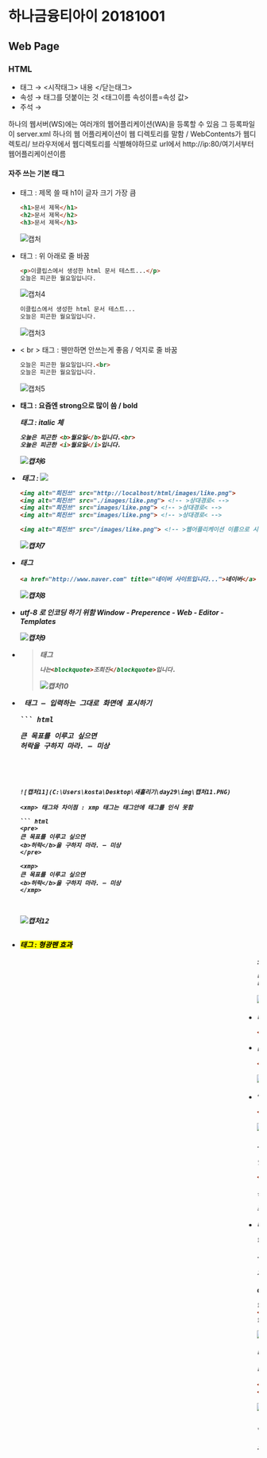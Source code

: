 # 하나금융티아이 20181001

## Web Page

### HTML

- 태그 → <시작태그> 내용 </닫는태그>
- 속성 → 태그를 덧붙이는 것 <태그이름 속성이름=속성 값>
- 주석 → <!-- 내용 -->

하나의 웹서버(WS)에는 여러개의 웹어플리케이션(WA)을 등록할 수 있음 그 등록파일이 server.xml 하나의 웹 어플리케이션이 웹 디렉토리를 말함 / WebContents가 웹디렉토리/ 브라우저에서 웹디렉토리를 식별해야하므로 url에서 http://ip:80/여기서부터 웹어플리케이션이름

#### 자주 쓰는 기본 태그

- <h n> 태그 : 제목 쓸 때 h1이 글자 크기 가장 큼

  ``` html
  <h1>문서 제목</h1>
  <h2>문서 제목</h2>
  <h3>문서 제목</h3>
  ```

  ![캡처](C:\Users\kosta\Desktop\새홀리기\day29\img\캡처.PNG)

- <p> 태그 : 위 아래로 줄 바꿈

  ``` html
  <p>이클립스에서 생성한 html 문서 테스트...</p>
  오늘은 피곤한 월요일입니다.
  ```

  ![캡처4](C:\Users\kosta\Desktop\새홀리기\day29\img\캡처4.PNG)

  ``` html
  이클립스에서 생성한 html 문서 테스트...
  오늘은 피곤한 월요일입니다.
  ```

  ![캡처3](C:\Users\kosta\Desktop\새홀리기\day29\img\캡처3.PNG)

- < br > 태그 : 웬만하면 안쓰는게 좋음 / 억지로 줄 바꿈

  ``` html
  오늘은 피곤한 월요일입니다.<br>
  오늘은 피곤한 월요일입니다.
  ```

  ![캡처5](C:\Users\kosta\Desktop\새홀리기\day29\img\캡처5.PNG)

- <b> 태그 : 요즘엔 strong으로 많이 씀 / bold

  <i> 태그 : italic 체

  ``` html
  오늘은 피곤한 <b>월요일</b>입니다.<br>
  오늘은 피곤한 <i>월요일</i>입니다.
  ```

  ![캡처6](C:\Users\kosta\Desktop\새홀리기\day29\img\캡처6.PNG)

- <img> 태그 : <img src="이미지 파일 경로">

  ``` html
  <img alt="희진쓰" src="http://localhost/html/images/like.png">
  <img alt="희진쓰" src="./images/like.png"> <!-- >상대경로< -->
  <img alt="희진쓰" src="images/like.png"> <!-- >상대경로< -->
  <img alt="희진쓰" src="images/like.png"> <!-- >상대경로< -->
  
  <img alt="희진쓰" src="/images/like.png"> <!-- >웹어플리케이션 이름으로 시작하는 상대경로(오류)< -->
  ```

  ![캡처7](C:\Users\kosta\Desktop\새홀리기\day29\양진이\캡처7.PNG)

- <a> 태그

  ``` html
  <a href="http://www.naver.com" title="네이버 사이트입니다...">네이버</a>
  
  ```

  ![캡처8](C:\Users\kosta\Desktop\새홀리기\day29\양진이\캡처8.PNG)

- utf-8 로 인코딩 하기 위함 Window - Preperence - Web - Editor - Templates

  ![캡처9](C:\Users\kosta\Desktop\새홀리기\day29\img\캡처9.PNG)

- <blockquote> 태그

  ``` html
  나는<blockquote>조희진</blockquote>입니다.
  ```

  ![캡처10](C:\Users\kosta\Desktop\새홀리기\day29\img\캡처10.PNG)

- <pre> 태그 – 입력하는 그대로 화면에 표시하기

  ``` html
  <pre>
  큰 목표를 이루고 싶으면 
  허락을 구하지 마라. – 미상
  </pre>
  ```

  ![캡처11](C:\Users\kosta\Desktop\새홀리기\day29\img\캡처11.PNG)

  <xmp> 태그와 차이점 : xmp 태그는 태그안에 태그를 인식 못함

  ``` html
  <pre>
  큰 목표를 이루고 싶으면 
  <b>허락</b>을 구하지 마라. – 미상
  </pre>
  
  <xmp>
  큰 목표를 이루고 싶으면 
  <b>허락</b>을 구하지 마라. – 미상
  </xmp>
  ```

  ![캡처12](C:\Users\kosta\Desktop\새홀리기\day29\img\캡처12.PNG)

- <mark> 태그 : 형광펜 효과

  <marquee> : 움직임

  ``` html
  나는<mark>조희진</mark>입니다.
  나는<marquee>조희진</marquee>입니다.
  ```

  ![캡처13](C:\Users\kosta\Desktop\새홀리기\day29\img\캡처13.PNG)

- <time> 태그 : 시간을 알려줌 / 타입을 알려줌

  ``` html
  <time>2018-10-01</time>
  ```

- <sub> 태그 : 아래태그

  ``` html
  <p>This is <sub>subscripted</sub> text.</p>
  ```

  ![캡처14](C:\Users\kosta\Desktop\새홀리기\day29\img\캡처14.PNG)

- <q> 태그 : ""

  ``` html
  <p>This is <q>subscripted</q> text.</p>
  ```

  ![캡처15](C:\Users\kosta\Desktop\새홀리기\day29\img\캡처15.PNG)

  그냥 "" 이렇게 쓰면 접근하기 힘들어짐

  엔티티 문자 참조 ↓("")

  ``` html
  <p>This is &quot;강조글자&quot; text.</p>
  ```

  강제로 띄어쓰기

  ``` html
  조 &nbsp;&nbsp;&nbsp;&nbsp;&nbsp;&nbsp;희진
  ```

- <span> 태그 :  어떤 단어를 묶어서 글자색을 바꾸는 등의 작업을 하고 싶을 때 / 영역 표시 / CSS 배울 때 많이 쓰임

  ``` html
  안녕하세요. <span style="color:green">조희진</span>입니다...
  ```

  <span> 과 <div> 차이점 : span은 인라인 / 영역자체만 설정해줌 // div는 좌측부터 끝까지 / 블락태그

  cf) img 태그는 인라인

  ``` html
  안녕하세요. <span style="color:green;background: yellow;">조희진</span>입니다...
  <br>
  안녕하세요. <div style="color:green;background: yellow;">조희진</div>입니다...
  ```

  ![캡처16](C:\Users\kosta\Desktop\새홀리기\day29\img\캡처16.PNG)

  <h> 태그와 <p> 태그는 대표적인 블락태그

  ``` html
  <h2 style="background: dodgerblue">색상 테스트</h2>
  <p style="background: #ee82ee">잘해봅시당..</p>
  ```

  ![캡처17](C:\Users\kosta\Desktop\새홀리기\day29\img\캡처17.PNG)

#### 목록을 만드는 태그들

크게 세가지가 있다.

- <ul>,<li> 태그 - 순서 없는 목록

  ![그림1](C:\Users\kosta\Desktop\새홀리기\day29\img\그림1.png)

  ``` html
  <ul>
    <li>Coffee</li>
    <li>Tea</li>
    <li>Milk</li>
  </ul>
  ```

  

- <ol>,<li> 태그 - 순서 목록

  ![그림2](C:\Users\kosta\Desktop\새홀리기\day29\img\그림2.png)

  ``` html
  <ol>
    <li>Coffee</li>
    <li>Tea</li>
    <li>Milk</li>
  </ol>
  ```

  

- 정의 목록 - 사전식 목록

  ![그림3](C:\Users\kosta\Desktop\새홀리기\day29\img\그림3.png)

  ``` html
  <dl>
    <dt>Coffee</dt>
    <dd>- black hot drink</dd>
    <dt>Milk</dt>
    <dd>- white cold drink</dd>
  </dl>
  ```



#### 표 관련 태그들

``` html
<!-- <table border="1" width="100%"> -->
<table style="width: 800px;height: 400px;border: 1px dotted tomato;">
  <caption>우리반 명부</caption>
  <tr>
    <th>순번</th>
    <th>이름</th>
    <th>전화번호</th>
  </tr>
  <tr>
    <td>1</td>
    <td>조희진</td>
    <td>010-1234-5678</td>
  </tr>
  <tr>
    <td>2</td>
    <td>김희진</td>
    <td>010-1234-5678</td>
  </tr>
  <tr>
    <td>3</td>
    <td>박희진</td>
    <td>010-1234-5678</td>
  </tr>
  
</table>
```

#### 하이퍼링크

- 이진파일은 그냥 다운로드 받아짐(해석을 못하는 파일은 그냥 다운로드로!)

  ``` html
  <a href="hello.html">html문서</a>
  <a href="./images/like.png">이미지</a>
  <a href="./assets/apache.zip">이진파일</a>
  <a href="./assets/sample.pptx">PPT파일</a>
  ```

- 새창에서 링크 열기(target) / 원래 target="_self"가 default 값

  ``` html
  <a href="hello.html"target="_blank">html문서</a>
  ```

  

#### 폼 만들기

- 패널역할을 하는 것이 폼

- 여러개의 비주얼 컴포넌트들을 담는 것이 form 태그

- <form> : action이라는 속성을 이용해 어떤 서버로 보낼지

    <input> : type속성을 어떤 것으로 해주냐에 따라 버튼이 되거나 텍스트필드 등이 됨

    <select> : 콤보박스

    <textarea> : 여러줄만들 때

  </form>

- submit : form action에서 지정해준 곳으로 내용을 전달해줌

  reset : 내용이 지워짐!

  ``` html
  <form action="xxx.jsp">
  
    ID : <input type="text" name="userid"><br>
    PASSWORD : <input type="password" name="userpw"><br>
    <!--  <input type="button" value="LOGIN" name="login">-->
    <input type="submit" value="LOGIN" name="login"> 
    <input type="reset" value="CANCEL" name="cancel">
   4
    <select name="teams" multiple="multiple">
      <option>두산 베어스
      <option>SK 와이번즈
      <option>한화 이글즈
    </select>
    <textarea rows="5" cols="50">점심먹고 합시다..</textarea>
  
  </form>
  ```

  ![캡처18](C:\Users\kosta\Desktop\새홀리기\day29\img\캡처18.PNG)

- <label> 태그

  ``` html
    <label>ID : <input type="text" name="userid"></label><br>
    <label for="userpw">PASSWORD : </label><input type="password" name="userpw" id="userpw"><br>
  ```

- <from action="" method="get">

  get 방식은 빠르지만 보안상 취약하다. / 노출 됨

  method="post"는 요청메세지안에 숨겨서 보내짐 / 속도 떨어짐 / 노출 안됨

- input type="search"

  ``` html
  <input type="search" name="s">
  ```

  ![캡처19](C:\Users\kosta\Desktop\새홀리기\day29\img\캡처19.PNG)

- <frame> 태그 : 요즘은 잘 안씀

  ``` html
  <!DOCTYPE html>
  <html>
  <head>
  <meta charset="utf-8">
  <title></title>
  <frameset rows="25%,*,25%">
    <frame src="aExample.html">
    <frame src="formExample.html">
    <frame src="hello.html">
  </frameset>
  </head>
  <body>
  
  </body>
  </html>
  ```

  ![캡처20](C:\Users\kosta\Desktop\새홀리기\day29\img\캡처20.PNG)

- <iframe> 태그

  ``` html
  <body>
  문서내용<br>
  <iframe src="https://www.daum.net"></iframe>
  문서내용...
  </body>
  ```

  ![캡처21](C:\Users\kosta\Desktop\새홀리기\day29\img\캡처21.PNG)

- <meta> 태그 : 부가적인 정보 전달 / 문서 실행할 때 이렇게해!

  꼭 써야하는 것이 charset! 나머지는 선택사항

-----------------

------

HTML5 = HTML5 + CSS3 + JAVASCRIPT



